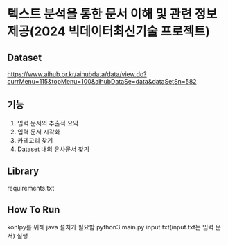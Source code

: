 # 텍스트 분석을 통한 문서 이해 및 관련 정보 제공(2024 빅데이터최신기술 프로젝트)

## Dataset
https://www.aihub.or.kr/aihubdata/data/view.do?currMenu=115&topMenu=100&aihubDataSe=data&dataSetSn=582

## 기능
1. 입력 문서의 추출적 요약
2. 입력 문서 시각화
3. 카테고리 찾기
4. Dataset 내의 유사문서 찾기

## Library
requirements.txt

## How To Run
konlpy를 위해 java 설치가 필요함
python3 main.py input.txt(input.txt는 입력 문서) 실행